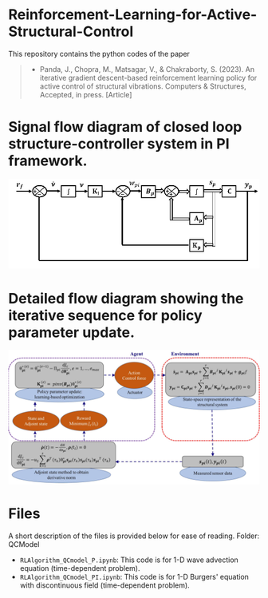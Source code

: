# Reinforcement-Learning-for-Active-Structural-Control
This repository contains the python codes of the paper 
  > + Panda, J., Chopra, M., Matsagar, V., & Chakraborty, S. (2023). An iterative gradient descent-based reinforcement learning policy for active control of structural vibrations. Computers & Structures, Accepted, in press. [Article]

# Signal flow diagram of closed loop structure-controller system in PI framework.  
![Proportional-Integral state-output feedback](Figure1.png)

# Detailed flow diagram showing the iterative sequence for policy parameter update.
![Agent–Environment interaction](Figure3.png)

# Files
A short description of the files is provided below for ease of reading.
Folder: QCModel
  + `RLAlgorithm_QCmodel_P.ipynb`: This code is for 1-D wave advection equation (time-dependent problem).
  + `RLAlgorithm_QCmodel_PI.ipynb`: This code is for 1-D Burgers' equation with discontinuous field (time-dependent problem).
